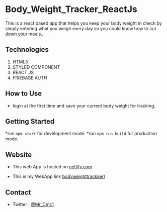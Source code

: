 # Body_Weight_Tracker_ReactJs

This is a react based app that helps you keep your body weight in check by simply entering what you weigh every day so you could know how to cut down your meals...

## Technologies

1. HTML5
2. STYLED COMPONENT
3. REACT JS
4. FIREBASE AUTH

## How to Use

- login at the first time and save your current body weight for tracking..

## Getting Started

*run `npm start` for development mode.
*run `npm run build` for production mode.

## Website

- This web App is hosted on [netlify.com](bodyweighttrackker.netlify.com)

- This is my WebApp link [ bodyweighttrackker](bodyweighttrackker.netlify.com))

## Contact

- Twitter : [@Mr_Cmc1](https://twitter.com/Mr_Cmc1?s=08)
